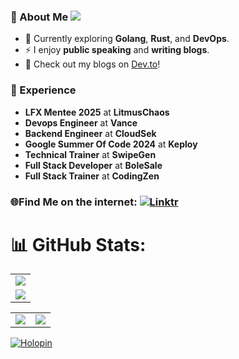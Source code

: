 ### 🌟 About Me ![](https://komarev.com/ghpvc/?username=SkySingh04&label=Profile+views&style=for-the-badge&color=green)  

- 🔭 Currently exploring **Golang**, **Rust**, and **DevOps**.  
- ⚡ I enjoy **public speaking** and **writing blogs**.
- 📖 Check out my blogs on [Dev.to](https://dev.to/skysingh04)!  

### 💼 Experience  

- **LFX Mentee 2025** at **LitmusChaos**
- **Devops Engineer** at **Vance**  
- **Backend Engineer** at **CloudSek**  
- **Google Summer Of Code 2024** at **Keploy**  
- **Technical Trainer** at **SwipeGen**  
- **Full Stack Developer** at **BoleSale**  
- **Full Stack Trainer** at **CodingZen**  

### 🌐Find Me on the internet: [![Linktr](https://img.shields.io/badge/linktree-1de9b6?logo=linktree&logoColor=white)](https://linktr.ee/skysingh04)

# 📊 GitHub Stats:
<table>
  <tr>
    <td>
      <img src="https://github-readme-streak-stats.herokuapp.com?user=SkySingh04&theme=neon-palenight&hide_border=true&card_width=705">
     </td>
   </tr>
  <tr>
    <td>
      <img src="http://github-profile-summary-cards.vercel.app/api/cards/profile-details?username=SkySingh04&theme=2077">
     </td>
   </tr>
</table><table>
  <tr>
    <td><img src="http://github-profile-summary-cards.vercel.app/api/cards/stats?username=SkySingh04&theme=aura_dark"></td>
    <td><img src="http://github-profile-summary-cards.vercel.app/api/cards/most-commit-language?username=SkySingh04&theme=aura_dark"></td>
  </tr>
</table>

[![Holopin](https://holopin.me/skysingh04)](https://holopin.io/@skysingh04)



